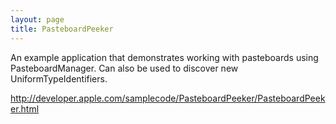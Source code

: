 ```yaml
---
layout: page
title: PasteboardPeeker
---
```




An example application that demonstrates working with pasteboards using PasteboardManager. Can also be used to discover new UniformTypeIdentifiers.

http://developer.apple.com/samplecode/PasteboardPeeker/PasteboardPeeker.html

